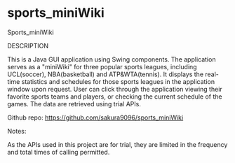 # sports_miniWiki
Sports_miniWiki

DESCRIPTION

This is a Java GUI application using Swing components. The application serves as a "miniWiki" for three popular sports leagues, including UCL(soccer), NBA(basketball) and ATP&WTA(tennis). It displays the real-time statistics and schedules for those sports leagues in the application window upon request. User can click through the application viewing their favorite sports teams and players, or checking the current schedule of the games. The data are retrieved using trial APIs.


Github repo: https://github.com/sakura9096/sports_miniWiki

Notes:

As the APIs used in this project are for trial, they are limited in the frequency and total times of calling permitted. 
